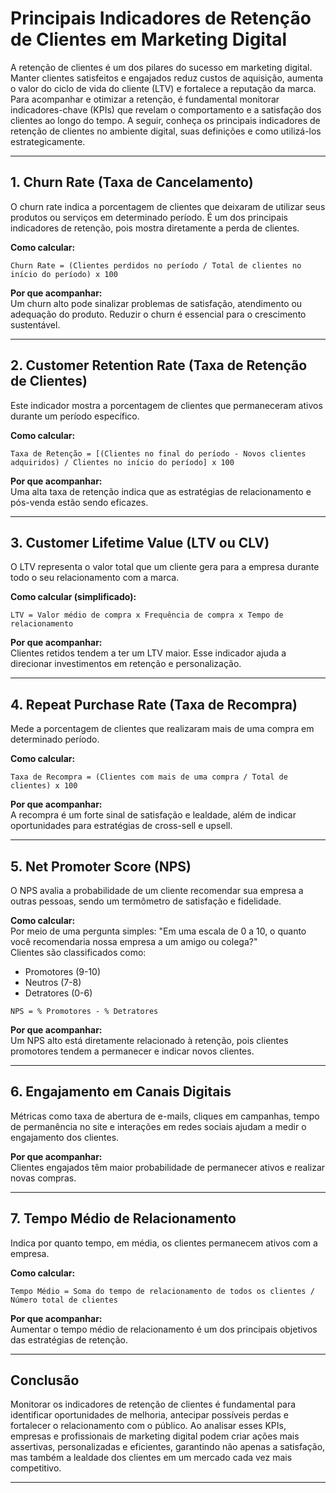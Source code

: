 
# Principais Indicadores de Retenção de Clientes em Marketing Digital

A retenção de clientes é um dos pilares do sucesso em marketing digital. Manter clientes satisfeitos e engajados reduz custos de aquisição, aumenta o valor do ciclo de vida do cliente (LTV) e fortalece a reputação da marca. Para acompanhar e otimizar a retenção, é fundamental monitorar indicadores-chave (KPIs) que revelam o comportamento e a satisfação dos clientes ao longo do tempo. A seguir, conheça os principais indicadores de retenção de clientes no ambiente digital, suas definições e como utilizá-los estrategicamente.

---

## 1. **Churn Rate (Taxa de Cancelamento)**

O churn rate indica a porcentagem de clientes que deixaram de utilizar seus produtos ou serviços em determinado período. É um dos principais indicadores de retenção, pois mostra diretamente a perda de clientes.

**Como calcular:**

```
Churn Rate = (Clientes perdidos no período / Total de clientes no início do período) x 100
```

**Por que acompanhar:**  
Um churn alto pode sinalizar problemas de satisfação, atendimento ou adequação do produto. Reduzir o churn é essencial para o crescimento sustentável.

---

## 2. **Customer Retention Rate (Taxa de Retenção de Clientes)**

Este indicador mostra a porcentagem de clientes que permaneceram ativos durante um período específico.

**Como calcular:**

```
Taxa de Retenção = [(Clientes no final do período - Novos clientes adquiridos) / Clientes no início do período] x 100
```

**Por que acompanhar:**  
Uma alta taxa de retenção indica que as estratégias de relacionamento e pós-venda estão sendo eficazes.

---

## 3. **Customer Lifetime Value (LTV ou CLV)**

O LTV representa o valor total que um cliente gera para a empresa durante todo o seu relacionamento com a marca.

**Como calcular (simplificado):**

```
LTV = Valor médio de compra x Frequência de compra x Tempo de relacionamento
```

**Por que acompanhar:**  
Clientes retidos tendem a ter um LTV maior. Esse indicador ajuda a direcionar investimentos em retenção e personalização.

---

## 4. **Repeat Purchase Rate (Taxa de Recompra)**

Mede a porcentagem de clientes que realizaram mais de uma compra em determinado período.

**Como calcular:**

```
Taxa de Recompra = (Clientes com mais de uma compra / Total de clientes) x 100
```

**Por que acompanhar:**  
A recompra é um forte sinal de satisfação e lealdade, além de indicar oportunidades para estratégias de cross-sell e upsell.

---

## 5. **Net Promoter Score (NPS)**

O NPS avalia a probabilidade de um cliente recomendar sua empresa a outras pessoas, sendo um termômetro de satisfação e fidelidade.

**Como calcular:**  
Por meio de uma pergunta simples: "Em uma escala de 0 a 10, o quanto você recomendaria nossa empresa a um amigo ou colega?"  
Clientes são classificados como:

- Promotores (9-10)
- Neutros (7-8)
- Detratores (0-6)

```
NPS = % Promotores - % Detratores
```

**Por que acompanhar:**  
Um NPS alto está diretamente relacionado à retenção, pois clientes promotores tendem a permanecer e indicar novos clientes.

---

## 6. **Engajamento em Canais Digitais**

Métricas como taxa de abertura de e-mails, cliques em campanhas, tempo de permanência no site e interações em redes sociais ajudam a medir o engajamento dos clientes.

**Por que acompanhar:**  
Clientes engajados têm maior probabilidade de permanecer ativos e realizar novas compras.

---

## 7. **Tempo Médio de Relacionamento**

Indica por quanto tempo, em média, os clientes permanecem ativos com a empresa.

**Como calcular:**

```
Tempo Médio = Soma do tempo de relacionamento de todos os clientes / Número total de clientes
```

**Por que acompanhar:**  
Aumentar o tempo médio de relacionamento é um dos principais objetivos das estratégias de retenção.

---

## **Conclusão**

Monitorar os indicadores de retenção de clientes é fundamental para identificar oportunidades de melhoria, antecipar possíveis perdas e fortalecer o relacionamento com o público. Ao analisar esses KPIs, empresas e profissionais de marketing digital podem criar ações mais assertivas, personalizadas e eficientes, garantindo não apenas a satisfação, mas também a lealdade dos clientes em um mercado cada vez mais competitivo.

---
```